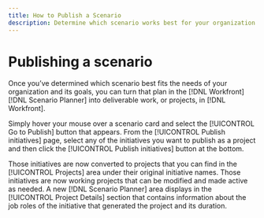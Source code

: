 ```yaml
---
title: How to Publish a Scenario
description: Determine which scenario works best for your organization using [!DNL Scenario Planner]. Learn how to publish the scenario and turn the plan into a [!DNL Workfront] project.
---
```

# Publishing a scenario

Once you’ve determined which scenario best fits the needs of your organization and its goals, you can turn that plan in the [!DNL Workfront] [!DNL Scenario Planner] into deliverable work, or projects, in [!DNL Workfront]. 

Simply hover your mouse over a scenario card and select the [!UICONTROL Go to Publish] button that appears. From the [!UICONTROL Publish initiatives] page, select any of the initiatives you want to publish as a project and then click the [!UICONTROL Publish initiatives] button at the bottom. 

Those initiatives are now converted to projects that you can find in the [!UICONTROL Projects] area under their original initiative names. Those initiatives are now working projects that can be modified and made active as needed. A new [!DNL Scenario Planner] area displays in the [!UICONTROL Project Details] section that contains information about the job roles of the initiative that generated the project and its duration.
